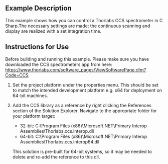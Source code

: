 ## Example Description
This example shows how you can control a Thorlabs CCS spectrometer in C Sharp.The necessary settings are made; the continuous scanning and display are realized with a set integration time.

## Instructions for Use

Before building and running this example. Please make sure you have downloaded the CCS spectrometers app from here: https://www.thorlabs.com/software_pages/ViewSoftwarePage.cfm?Code=CCS

1) Set the project platform under the properties menu. This should be set to match the intended development platform e.g. x64 for deployment on 64-bit machines. 

2) Add the CCS library as a reference by right clicking the References section of the Solution Explorer. Navigate to the appropriate folder for your platform target: 
    * 32-bit: C:\Program Files (x86)\Microsoft.NET\Primary Interop Assemblies\Thorlabs.ccs.interop.dll
    * 64-bit: C:\Program Files (x86)\Microsoft.NET\Primary Interop Assemblies\Thorlabs.ccs.interop64.dll
  
   This solution is pre-built for 64-bit systems, so it may be needed to delete and re-add the reference to this dll. 
